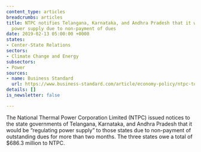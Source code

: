 ```yaml
---
content_type: articles
breadcrumbs: articles
title: NTPC notifies Telangana, Karnataka, and Andhra Pradesh that it will regulate
  power supply due to non-payment of dues
date: 2019-02-13 05:00:00 +0000
states:
- Center-State Relations
sectors:
- Climate Change and Energy
subsectors:
- Power
sources:
- name: Business Standard
  url: https://www.business-standard.com/article/economy-policy/ntpc-to-cut-power-in-3-southern-states-over-non-payment-up-next-in-list-119020500236_1.html
details: []
is_newsletter: false

---
```

The National Thermal Power Corporation Limited (NTPC) issued notices to the state governments of Telangana, Karnataka, and Andhra Pradesh that it would be “regulating power supply” to those states due to non-payment of outstanding dues for more than two months. The three states owe a total of $686.3 million to NTPC.
